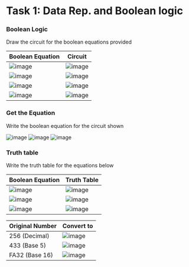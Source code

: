 # Task 1: Data Rep. and Boolean logic 
### Boolean Logic
Draw the circuit for the boolean equations provided

| Boolean Equation             | Circuit |
|------------------------------|---------|
|![image](https://user-images.githubusercontent.com/89135778/199664316-b7ab412b-4d99-4597-9aaa-94dd515ca9cb.png)| ![image](https://user-images.githubusercontent.com/89135778/199663963-4a8042db-c277-47f2-be98-c3e825dbbf05.png)|
|![image](https://user-images.githubusercontent.com/89135778/199664374-cf8eb529-7bb6-4f87-bb0f-6de49a252c75.png)| ![image](https://user-images.githubusercontent.com/89135778/199664046-384fd610-2afb-4db8-8fac-941a8f650fbd.png)|
|![image](https://user-images.githubusercontent.com/89135778/199664499-2a5f8628-4e88-4f29-991e-fa1843c36073.png)| ![image](https://user-images.githubusercontent.com/89135778/199664115-d28239cd-1492-44b8-af69-97de92718d44.png)|
|![image](https://user-images.githubusercontent.com/89135778/199664546-465fe7a9-8e26-4207-9a67-1174bf764d1e.png)| ![image](https://user-images.githubusercontent.com/89135778/199664208-28a21151-93cb-4e80-bf26-d655965f9ce7.png)|

### Get the Equation
Write the boolean equation for the circuit shown

![image](https://user-images.githubusercontent.com/89135778/199665046-afd2875d-420a-4b51-884b-bc07c506aae9.png)
![image](https://user-images.githubusercontent.com/89135778/199665098-52e3cef4-faf7-44c7-ad38-6be64dc4af0a.png)
![image](https://user-images.githubusercontent.com/89135778/199665136-e2911d8d-4a47-4e41-942e-aaa00f73e7d2.png)

### Truth table
Write the truth table for the equations below

| Boolean Equation | Truth Table |
|------------------|-------------|
|![image](https://user-images.githubusercontent.com/89135778/199667099-d2cf1dd2-d870-4316-a84b-a5d212ab70ab.png)|![image](https://user-images.githubusercontent.com/89135778/199667141-c140a594-8a75-4879-8357-5f4c334be9f4.png)|
|![image](https://user-images.githubusercontent.com/89135778/199667197-78f7e154-3374-43b8-b5ce-1f24674089d4.png)|![image](https://user-images.githubusercontent.com/89135778/199667249-7c155b28-b4d5-4ed5-99b0-d240393cc8c4.png)|
|![image](https://user-images.githubusercontent.com/89135778/199667309-9e13f2b5-3e30-418d-a25c-cec2051c018a.png)|![image](https://user-images.githubusercontent.com/89135778/199667344-edc59731-1612-4a7b-9118-34b15c73cda2.png)|

| Original Number | Convert to                                                                                                                                        |
|-----------------|---------------------------------------------------------------------------------------------------------------------------------------------------|
|  256 (Decimal)  |![image](https://user-images.githubusercontent.com/89135778/199698248-211b3d46-b2d8-40a9-9cb6-d0ef4e92ad35.png) |
|   433 (Base 5)  |![image](https://user-images.githubusercontent.com/89135778/199698312-a0e4e76e-d145-4670-8ed4-733757d49f6b.png) |
|  FA32 (Base 16) |![image](https://user-images.githubusercontent.com/89135778/199698393-66affb80-0df1-4f1f-97be-8adeafc80714.png) |
